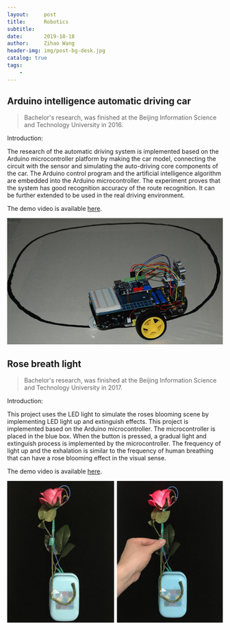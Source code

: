 ```yaml
---
layout:     post
title:      Robotics
subtitle:   
date:       2019-10-18
author:     Zihao Wang
header-img: img/post-bg-desk.jpg
catalog: true
tags:
    - 
---
```


## Arduino intelligence automatic driving car
>Bachelor's research, was finished at the Beijing Information Science and Technology University in 2016.

Introduction:

The research of the automatic driving system is implemented based on the Arduino microcontroller platform by making the car model, connecting the circuit with the sensor and simulating the auto-driving core components of the car. The Arduino control program and the artificial intelligence algorithm are embedded into the Arduino microcontroller. The experiment proves that the system has good recognition accuracy of the route recognition. It can be further extended to be used in the real driving environment.

The demo video is available [here](https://youtu.be/s8_IoeiL95I).

![](https://raw.githubusercontent.com/wangzh3/wangzh3.github.io/master/upload/car.jpg)

## Rose breath light
>Bachelor's research, was finished at the Beijing Information Science and Technology University in 2017.

Introduction:

This project uses the LED light to simulate the roses blooming scene by implementing LED light up and extinguish effects. This project is implemented based on the Arduino microcontroller. The microcontroller is placed in the blue box. When the button is pressed, a gradual light and extinguish process is implemented by the microcontroller. The frequency of light up and the exhalation is similar to the frequency of human breathing that can have a rose blooming effect in the visual sense.

The demo video is available [here](https://youtu.be/aVz7cXg6uZ0).

![](https://raw.githubusercontent.com/wangzh3/wangzh3.github.io/master/upload/rose2.jpg)